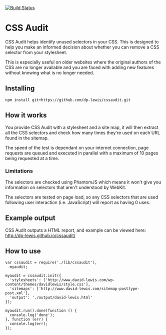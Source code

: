 [![Build Status](https://travis-ci.org/dp-lewis/cssaudit.svg?branch=master)](https://travis-ci.org/dp-lewis/cssaudit)

# CSS Audit
CSS Audit helps identify unused selectors in your CSS. This is designed to help you make an informed decision about whether you can remove a CSS selector from your stylesheet.

This is especially useful on older websites where the original authors of the CSS are no longer available and you are faced with adding new features without knowing what is no longer needed.

## Installing

```
npm install git+https://github.com/dp-lewis/cssaudit.git
```

## How it works

You provide CSS Audit with a stylesheet and a site map, it will then extract all the CSS selectors and check how many times they're used on each URL found in the sitemap.

The speed of the test is dependant on your internet connection, page requests are queued and executed in parallel with a maximum of 10 pages being requested at a time.

### Limitations
The selectors are checked using PhantomJS which means it won't give you information on selectors that aren't understood by WebKit. 

The selectors are tested on page load, so any CSS selectors that are used following user interaction (i.e. JavaScript) will report as having 0 uses.

## Example output

CSS Audit outputs a HTML report, and example can be viewed here: http://dp-lewis.github.io/cssaudit/

## How to use
```
var cssaudit = require('./lib/cssaudit'),
  myaudit;

myaudit = cssaudit.init({
  'stylesheets': ['http://www.david-lewis.com/wp-content/themes/davidlewis/style.css'],
  'sitemaps': ['http://www.david-lewis.com/sitemap-posttype-post.xml'],
  'output': './output/david-lewis.html'
});

myaudit.run().done(function () {
  console.log('done');
}, function (err) {
  console.log(err);
});
```
